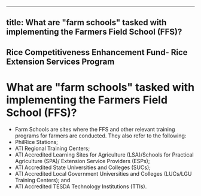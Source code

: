 --- 
 title: What are "farm schools" tasked with implementing the Farmers Field School (FFS)?
 ---

## Rice Competitiveness Enhancement Fund- Rice Extension Services Program

# What are "farm schools" tasked with implementing the Farmers Field School (FFS)?


 - Farm Schools are sites where the FFS and other relevant training programs for farmers are conducted. They also refer to the following:
 - PhilRice Stations;
 - ATI Regional Training Centers;
 - ATI Accredited Learning Sites for Agriculture (LSA)/Schools for Practical Agriculture (SPA)/ Extension Service Providers (ESPs);
 - ATI Accredited State Universities and Colleges (SUCs);
 - ATI Accredited Local Government Universities and Colleges (LUCs/LGU Training Centers); and
 - ATI Accredited TESDA Technology Institutions (TTIs).
